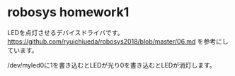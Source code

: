 # robosys homework1

LEDを点灯させるデバイスドライバです。  
https://github.com/ryuichiueda/robosys2018/blob/master/06.md を参考にしています。

/dev/myled0に1を書き込むとLEDが光り0を書き込むとLEDが消灯します。
